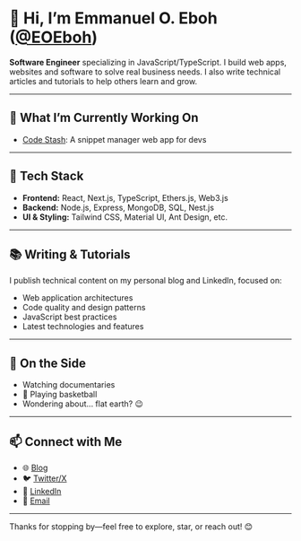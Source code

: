 # 👋 Hi, I’m Emmanuel O. Eboh ([@EOEboh](https://github.com/EOEboh))

**Software Engineer** specializing in JavaScript/TypeScript. I build web apps, websites and software to solve real business needs. I also write technical articles and tutorials to help others learn and grow. 

---

## 🚀 What I’m Currently Working On
- [Code Stash](https://code-stash-beta.vercel.app/): A snippet manager web app for devs

---

## 🧠 Tech Stack

- **Frontend:** React, Next.js, TypeScript, Ethers.js, Web3.js  
- **Backend:** Node.js, Express, MongoDB, SQL, Nest.js  
- **UI & Styling:** Tailwind CSS, Material UI, Ant Design, etc. 

---

## 📚 Writing & Tutorials
I publish technical content on my personal blog and LinkedIn, focused on:
- Web application architectures
- Code quality and design patterns  
- JavaScript best practices
- Latest technologies and features  

---

## 🌱 On the Side
- Watching documentaries  
- 🏀 Playing basketball  
- Wondering about... flat earth? 😉

---

## 📫 Connect with Me
- 🌐 [Blog](https://emmanueleboh.com)  
- 🐦 [Twitter‍/X](https://x.com/eo_eboh)  
- 💼 [LinkedIn](https://www.linkedin.com/in/emmanuel-eboh)
- 📧 [Email](mailto:emmanueleboh87@gmail.com)

---



Thanks for stopping by—feel free to explore, star, or reach out! 😊
